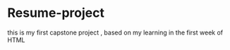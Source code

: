 # Resume-project

this is my first capstone project , based on my learning in the first week of HTML 
